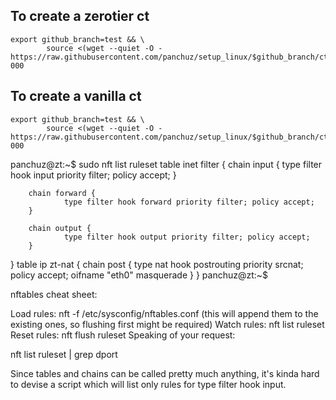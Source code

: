 
## To create a zerotier ct
```
export github_branch=test && \
        source <(wget --quiet -O - https://raw.githubusercontent.com/panchuz/setup_linux/$github_branch/ct/ct_create_zerotier.sh) 000
```

## To create a vanilla ct
```
export github_branch=test && \
        source <(wget --quiet -O - https://raw.githubusercontent.com/panchuz/setup_linux/$github_branch/ct/ct_create_zerotier.sh) 000
```

panchuz@zt:~$ sudo nft list ruleset
table inet filter {
        chain input {
                type filter hook input priority filter; policy accept;
        }

        chain forward {
                type filter hook forward priority filter; policy accept;
        }

        chain output {
                type filter hook output priority filter; policy accept;
        }
}
table ip zt-nat {
        chain post {
                type nat hook postrouting priority srcnat; policy accept;
                oifname "eth0" masquerade
        }
}
panchuz@zt:~$ 

nftables cheat sheet:

Load rules: nft -f /etc/sysconfig/nftables.conf (this will append them to the existing ones, so flushing first might be required)
Watch rules: nft list ruleset
Reset rules: nft flush ruleset
Speaking of your request:

nft list ruleset | grep dport

Since tables and chains can be called pretty much anything, it's kinda hard to devise a script which will list only rules for type filter hook input.